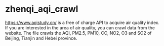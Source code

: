 # zhenqi_aqi_crawl
https://www.aqistudy.cn/ is a free of charge API to acquire air quality index. 
If you are interested in the area of air quality, you can crawl data from the website.
The file crawls the AQI, PM2.5, PM10, CO, NO2, O3 and SO2 of Beijing, Tianjin and Hebei province.
